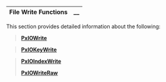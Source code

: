 # 

**File Write Functions** |  **__**  
---|---  
  
This section provides detailed information about the following:

> **[PxIOWrite](PxIOWrite.md)**

> **[PxIOKeyWrite](PxIOKeyWrite.md)**

> **[PxIOIndexWrite](PxIOIndexWrite.md)**
> 
> **[PxIOWriteRaw](PxIOWriteRaw.md)**
